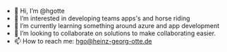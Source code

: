 - 👋 Hi, I’m @hgotte
- 👀 I’m interested in developing teams apps's and horse riding
- 🌱 I’m currently learning something around azure and app development
- 💞️ I’m looking to collaborate on solutions to make collaborating easier.
- 📫 How to reach me: hgo@heinz-georg-otte.de

<!---
hgotte/hgotte is a ✨ special ✨ repository because its `README.md` (this file) appears on your GitHub profile.
You can click the Preview link to take a look at your changes.
--->
